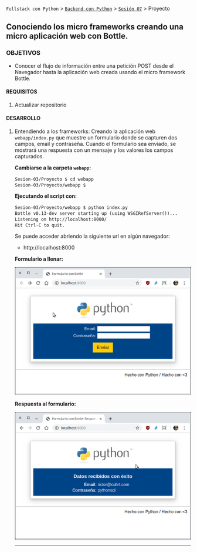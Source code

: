 `Fullstack con Python` > [`Backend con Python`](../../Readme.md) > [`Sesión 07`](../Readme.md) > Proyecto

## Conociendo los micro frameworks creando una micro aplicación web con Bottle.

### OBJETIVOS
- Conocer el flujo de información entre una petición POST desde el Navegador hasta la aplicación web creada usando el micro framework Bottle.

#### REQUISITOS
1. Actualizar repositorio

#### DESARROLLO
1. Entendiendo a los frameworks: Creando la aplicación web `webapp/index.py` que muestre un formulario donde se capturen dos campos, email y contraseña. Cuando el formulario sea enviado, se mostrará una respuesta con un mensaje y los valores los campos capturados.

   __Cambiarse a la carpeta `webapp`:__
   ```console
   Sesion-03/Proyecto $ cd webapp
   Sesion-03/Proyecto/webapp $
   ```

   __Ejecutando el script con:__

   ```console
   Sesion-03/Proyecto/webapp $ python index.py
   Bottle v0.13-dev server starting up (using WSGIRefServer())...
   Listening on http://localhost:8000/
   Hit Ctrl-C to quit.
   ```

   Se puede acceder abriendo la siguiente url en algún navegador:
   - http://localhost:8000

   __Formulario a llenar:__

   ![Formulario vacío](assets/formulario-vacio.png)

   __Respuesta al formulario:__

   ![Respuesta a formulario](assets/formulario-respuesta.png)
   ***
